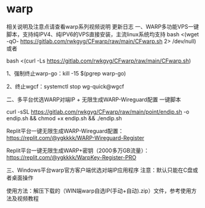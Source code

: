 # warp

相关说明及注意点请查看warp系列视频说明 更新日志
一、WARP多功能VPS一键脚本，支持纯IPV4、纯IPV6的VPS直接安装，主流linux系统均支持
bash <(wget -qO- https://gitlab.com/rwkgyg/CFwarp/raw/main/CFwarp.sh 2> /dev/null)
或者

bash <(curl -Ls https://gitlab.com/rwkgyg/CFwarp/raw/main/CFwarp.sh)

1、强制终止warp-go：kill -15 $(pgrep warp-go) 

2、终止wgcf：systemctl stop wg-quick@wgcf

二、多平台优选WARP对端IP + 无限生成WARP-Wireguard配置 一键脚本

curl -sSL https://gitlab.com/rwkgyg/CFwarp/raw/main/point/endip.sh -o endip.sh && chmod +x endip.sh && ./endip.sh

Replit平台一键无限生成WARP-Wireguard配置：https://replit.com/@ygkkkk/WARP-Wireguard-Register

Replit平台一键无限生成WARP+密钥（2000多万GB流量）：https://replit.com/@ygkkkk/WarpKey-Register-PRO

三、Windows平台warp官方客户端优选对端IP应用程序
注意：默认只能在C盘或者桌面操作

使用方法：解压下载的（WIN端warp自选IP(手动+自动).zip）文件，参考使用方法及视频教程

